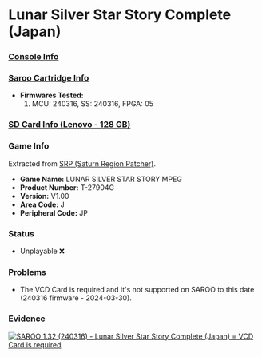 # Lunar Silver Star Story Complete (Japan)

### [Console Info](../../../../../Info/Consoles/VA13/README.md)

### [Saroo Cartridge Info](../../../../../Info/Cartridges/RetroGameParadiseStore/1.32F/README.md)

- <b>Firmwares Tested:</b>
  1. MCU: 240316, SS: 240316, FPGA: 05

### [SD Card Info (Lenovo - 128 GB)](../../../../../Info/SdCards/Lenovo/128GB/fat32/README.md)

### Game Info

Extracted from [SRP (Saturn Region Patcher)](https://segaxtreme.net/resources/saturn-region-patcher.81/download).

- <b>Game Name:</b> LUNAR SILVER STAR STORY MPEG
- <b>Product Number:</b> T-27904G
- <b>Version:</b> V1.00
- <b>Area Code:</b> J
- <b>Peripheral Code:</b> JP

### Status

- Unplayable :x:

### Problems

- The VCD Card is required and it's not supported on SAROO to this date (240316 firmware - 2024-03-30).

### Evidence

[![SAROO 1.32 (240316) - Lunar Silver Star Story Complete (Japan) = VCD Card is required](https://img.youtube.com/vi/VJblSU1l9Ao/0.jpg)](https://www.youtube.com/watch?v=VJblSU1l9Ao)
